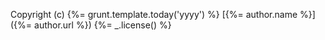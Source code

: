 Copyright (c) {%= grunt.template.today('yyyy') %} [{%= author.name %}]({%= author.url %})
{%= _.license() %}
